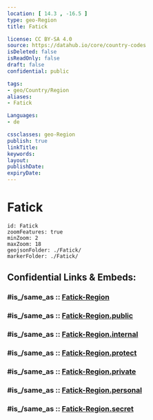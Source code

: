```yaml
---
location: [ 14.3 , -16.5 ] 
type: geo-Region
title: Fatick

license: CC BY-SA 4.0
source: https://datahub.io/core/country-codes
isDeleted: false
isReadOnly: false
draft: false
confidential: public

tags:
- geo/Country/Region
aliases:
- Fatick

Languages:
- de

cssclasses: geo-Region
publish: true
linkTitle: 
keywords: 
layout: 
publishDate: 
expiryDate: 
---
```


# Fatick

```leaflet
id: Fatick
zoomFeatures: true 
minZoom: 2 
maxZoom: 18
geojsonFolder: ./Fatick/
markerFolder: ./Fatick/
```


## Confidential Links & Embeds: 

### #is_/same_as :: [Fatick-Region](/_Standards/Earth/Continent/Africa/Africa~West/Senegal/regions~Senegal/Fatick-Region.md) 

### #is_/same_as :: [Fatick-Region.public](/_public/Earth/Continent/Africa/Africa~West/Senegal/regions~Senegal/Fatick-Region.public.md) 

### #is_/same_as :: [Fatick-Region.internal](/_internal/Earth/Continent/Africa/Africa~West/Senegal/regions~Senegal/Fatick-Region.internal.md) 

### #is_/same_as :: [Fatick-Region.protect](/_protect/Earth/Continent/Africa/Africa~West/Senegal/regions~Senegal/Fatick-Region.protect.md) 

### #is_/same_as :: [Fatick-Region.private](/_private/Earth/Continent/Africa/Africa~West/Senegal/regions~Senegal/Fatick-Region.private.md) 

### #is_/same_as :: [Fatick-Region.personal](/_personal/Earth/Continent/Africa/Africa~West/Senegal/regions~Senegal/Fatick-Region.personal.md) 

### #is_/same_as :: [Fatick-Region.secret](/_secret/Earth/Continent/Africa/Africa~West/Senegal/regions~Senegal/Fatick-Region.secret.md)

